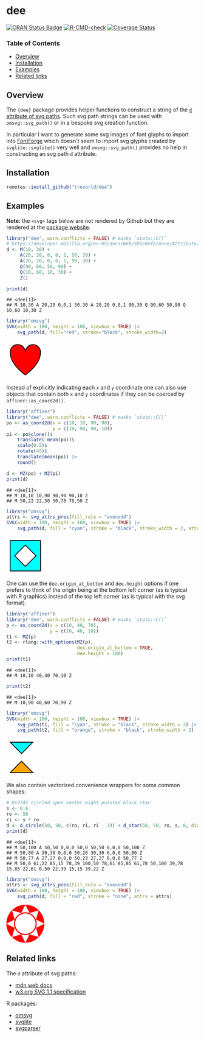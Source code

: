 # dee

[![CRAN Status Badge](https://www.r-pkg.org/badges/version/dee)](https://cran.r-project.org/package=dee)
[![R-CMD-check](https://github.com/trevorld/dee/actions/workflows/R-CMD-check.yaml/badge.svg?branch=main)](https://github.com/trevorld/dee/actions)
[![Coverage Status](https://codecov.io/gh/trevorld/dee/branch/main/graph/badge.svg)](https://app.codecov.io/gh/trevorld/dee)

### Table of Contents

* [Overview](#overview)
* [Installation](#installation)
* [Examples](#examples)
* [Related links](#related)



## <a name="overview">Overview</a>

The `{dee}` package provides helper functions to construct a string of the [`d` attribute of svg paths](https://developer.mozilla.org/en-US/docs/Web/SVG/Reference/Attribute/d).  Such svg path strings can be used with `omsvg::svg_path()` or in a bespoke svg creation function.

In particular I want to generate some svg images of font glyphs to import into [FontForge](https://fontforge.org/docs/index.html) which doesn't seem to import svg glyphs created by `svglite::svglite()` very well and `omsvg::svg_path()` provides no help in constructing an svg path `d` attribute.

## <a name="installation">Installation</a>

```r
remotes::install_github("trevorld/dee")
```

## <a name="examples">Examples</a>

**Note:** the `<svg>` tags below are not rendered by Github but they are rendered at the [package website](https://trevorldavis.com/R/dee/dev/#examples).


``` r
library("dee", warn.conflicts = FALSE) # masks `stats::C()`
# https://developer.mozilla.org/en-US/docs/Web/SVG/Reference/Attribute/d#example
d <- M(10, 30) +
     A(20, 20, 0, 0, 1, 50, 30) +
     A(20, 20, 0, 0, 1, 90, 30) +
     Q(90, 60, 50, 90) +
     Q(10, 60, 10, 30) +
     Z()

print(d)
```

```
## <dee[1]>
## M 10,30 A 20,20 0,0,1 50,30 A 20,20 0,0,1 90,30 Q 90,60 50,90 Q 10,60 10,30 Z
```


``` r
library("omsvg")
SVG(width = 100, height = 100, viewbox = TRUE) |>
    svg_path(d, fill="red", stroke="black", stroke_width=2)
```

<!--html_preserve--><svg width="100" height="100" viewBox="0 0 100 100">
  <path d="M 10,30 A 20,20 0,0,1 50,30 A 20,20 0,0,1 90,30 Q 90,60 50,90 Q 10,60 10,30 Z" stroke="black" stroke-width="2" fill="red"/>
</svg><!--/html_preserve-->

Instead of explicitly indicating each `x` and `y` coordinate one
can also use objects that contain both `x` and `y` coordinates
if they can be coerced by `affiner::as_coord2d()`.


``` r
library("affiner")
library("dee", warn.conflicts = FALSE) # masks `stats::C()`
po <- as_coord2d(x = c(10, 10, 90, 90),
                 y = c(10, 90, 90, 10))
pi <- po$clone()$
    translate(-mean(po))$
    scale(0.5)$
    rotate(45)$
    translate(mean(po)) |>
    round()

d <- MZ(po) + MZ(pi)
print(d)
```

```
## <dee[1]>
## M 10,10 10,90 90,90 90,10 Z 
## M 50,22 22,50 50,78 78,50 Z
```


``` r
library("omsvg")
attrs <- svg_attrs_pres(fill_rule = "evenodd")
SVG(width = 100, height = 100, viewbox = TRUE) |>
    svg_path(d, fill = "cyan", stroke = "black", stroke_width = 2, attrs = attrs)
```

<!--html_preserve--><svg width="100" height="100" viewBox="0 0 100 100">
  <path d="M 10,10 10,90 90,90 90,10 Z M 50,22 22,50 50,78 78,50 Z" stroke="black" stroke-width="2" fill="cyan" fill-rule="evenodd"/>
</svg><!--/html_preserve-->

One can use the `dee.origin_at_bottom` and `dee.height` options if one
prefers to think of the origin being at the bottom left corner (as is typical
with R graphics) instead of the top left corner (as is typical with the svg format).


``` r
library("affiner")
library("dee", warn.conflicts = FALSE) # masks `stats::C()`
p <- as_coord2d(x = c(10, 40, 70),
                y = c(10, 40, 10))
t1 <- MZ(p)
t2 <- rlang::with_options(MZ(p),
                          dee.origin_at_bottom = TRUE,
                          dee.height = 100)
print(t1)
```

```
## <dee[1]>
## M 10,10 40,40 70,10 Z
```

``` r
print(t2)
```

```
## <dee[1]>
## M 10,90 40,60 70,90 Z
```


``` r
library("omsvg")
SVG(width = 100, height = 100, viewbox = TRUE) |>
    svg_path(t1, fill = "cyan", stroke = "black", stroke_width = 2) |>
    svg_path(t2, fill = "orange", stroke = "black", stroke_width = 2)
```

<!--html_preserve--><svg width="100" height="100" viewBox="0 0 100 100">
  <path d="M 10,10 40,40 70,10 Z" stroke="black" stroke-width="2" fill="cyan"/>
  <path d="M 10,90 40,60 70,90 Z" stroke="black" stroke-width="2" fill="orange"/>
</svg><!--/html_preserve-->

We also contain vectorized convenience wrappers for some common shapes:


``` r
# U+2742 circled open center eight pointed black star
s <- 0.6
ro <- 50
ri <- s * ro
d <- d_circle(50, 50, c(ro, ri, ri - 3)) + d_star(50, 50, ro, s, 8, digits = 0)
print(d)
```

```
## <dee[1]>
## M 50,100 A 50,50 0,0,0 50,0 50,50 0,0,0 50,100 Z 
## M 50,80 A 30,30 0,0,0 50,20 30,30 0,0,0 50,80 Z 
## M 50,77 A 27,27 0,0,0 50,23 27,27 0,0,0 50,77 Z 
## M 50,0 61,22 85,15 78,39 100,50 78,61 85,85 61,78 50,100 39,78 15,85 22,61 0,50 22,39 15,15 39,22 Z
```


``` r
library("omsvg")
attrs <- svg_attrs_pres(fill_rule = "evenodd")
SVG(width = 100, height = 100, viewbox = TRUE) |>
    svg_path(d, fill = "red", stroke = "none", attrs = attrs)
```

<!--html_preserve--><svg width="100" height="100" viewBox="0 0 100 100">
  <path d="M 50,100 A 50,50 0,0,0 50,0 50,50 0,0,0 50,100 Z M 50,80 A 30,30 0,0,0 50,20 30,30 0,0,0 50,80 Z M 50,77 A 27,27 0,0,0 50,23 27,27 0,0,0 50,77 Z M 50,0 61,22 85,15 78,39 100,50 78,61 85,85 61,78 50,100 39,78 15,85 22,61 0,50 22,39 15,15 39,22 Z" stroke="none" fill="red" fill-rule="evenodd"/>
</svg><!--/html_preserve-->

## <a name="related">Related links</a>

The `d` attribute of svg paths:

* [mdn web docs](https://developer.mozilla.org/en-US/docs/Web/SVG/Reference/Attribute/d)
* [w3.org SVG 1.1 specification](https://www.w3.org/TR/2011/REC-SVG11-20110816/paths.html#PathData)

R packages:

* [omsvg](https://github.com/rich-iannone/omsvg)
* [svglite](https://github.com/r-lib/svglite)
* [svgparser](https://github.com/coolbutuseless/svgparser)
